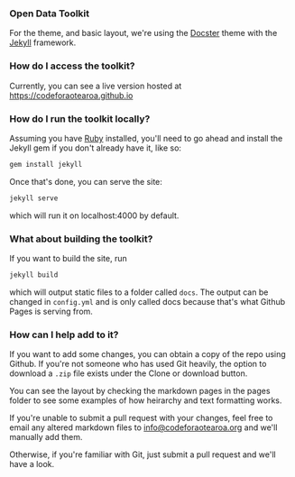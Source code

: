 ### Open Data Toolkit

For the theme, and basic layout, we're using the [Docster](https://github.com/DigitalMindCH/docster-jekyll-theme) theme with the [Jekyll](https://jekyllrb.com/) framework.

### How do I access the toolkit?

Currently, you can see a live version hosted at https://codeforaotearoa.github.io

### How do I run the toolkit locally?

Assuming you have [Ruby](https://www.ruby-lang.org/) installed, you'll need to go ahead and install the Jekyll gem if you don't already have it, like so:

```ruby
gem install jekyll
```

Once that's done, you can serve the site:

```ruby
jekyll serve
```

which will run it on localhost:4000 by default.

### What about building the toolkit?

If you want to build the site, run

```ruby
jekyll build
```

which will output static files to a folder called `docs`. The output can be changed in `config.yml` and is only called docs because that's what Github Pages is serving from.

### How can I help add to it?

If you want to add some changes, you can obtain a copy of the repo using Github. If you're not someone who has used Git heavily, the option to download a `.zip` file exists under the Clone or download button.

You can see the layout by checking the markdown pages in the pages folder to see some examples of how heirarchy and text formatting works.

If you're unable to submit a pull request with your changes, feel free to email any altered markdown files to info@codeforaotearoa.org and we'll manually add them.

Otherwise, if you're familiar with Git, just submit a pull request and we'll have a look.
